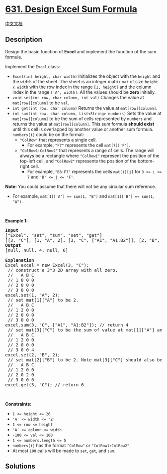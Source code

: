 # [631. Design Excel Sum Formula](https://leetcode.com/problems/design-excel-sum-formula)

[中文文档](/solution/0600-0699/0631.Design%20Excel%20Sum%20Formula/README.md)

<!-- tags:Graph,Design,Topological Sort,Array,Matrix -->

## Description

<p>Design the basic function of <strong>Excel</strong> and implement the function of the sum formula.</p>

<p>Implement the <code>Excel</code> class:</p>

<ul>
	<li><code>Excel(int height, char width)</code> Initializes the object with the <code>height</code> and the <code>width</code> of the sheet. The sheet is an integer matrix <code>mat</code> of size <code>height x width</code> with the row index in the range <code>[1, height]</code> and the column index in the range <code>[&#39;A&#39;, width]</code>. All the values should be <strong>zero</strong> initially.</li>
	<li><code>void set(int row, char column, int val)</code> Changes the value at <code>mat[row][column]</code> to be <code>val</code>.</li>
	<li><code>int get(int row, char column)</code> Returns the value at <code>mat[row][column]</code>.</li>
	<li><code>int sum(int row, char column, List&lt;String&gt; numbers)</code> Sets the value at <code>mat[row][column]</code> to be the sum of cells represented by <code>numbers</code> and returns the value at <code>mat[row][column]</code>. This sum formula <strong>should exist</strong> until this cell is overlapped by another value or another sum formula. <code>numbers[i]</code> could be on the format:
	<ul>
		<li><code>&quot;ColRow&quot;</code> that represents a single cell.
		<ul>
			<li>For example, <code>&quot;F7&quot;</code> represents the cell <code>mat[7][&#39;F&#39;]</code>.</li>
		</ul>
		</li>
		<li><code>&quot;ColRow1:ColRow2&quot;</code> that represents a range of cells. The range will always be a rectangle where <code>&quot;ColRow1&quot;</code> represent the position of the top-left cell, and <code>&quot;ColRow2&quot;</code> represents the position of the bottom-right cell.
		<ul>
			<li>For example, <code>&quot;B3:F7&quot;</code> represents the cells <code>mat[i][j]</code> for <code>3 &lt;= i &lt;= 7</code> and <code>&#39;B&#39; &lt;= j &lt;= &#39;F&#39;</code>.</li>
		</ul>
		</li>
	</ul>
	</li>
</ul>

<p><strong>Note:</strong> You could assume that there will not be any circular sum reference.</p>

<ul>
	<li>For example, <code>mat[1][&#39;A&#39;] == sum(1, &quot;B&quot;)</code> and <code>mat[1][&#39;B&#39;] == sum(1, &quot;A&quot;)</code>.</li>
</ul>

<p>&nbsp;</p>
<p><strong class="example">Example 1:</strong></p>

<pre>
<strong>Input</strong>
[&quot;Excel&quot;, &quot;set&quot;, &quot;sum&quot;, &quot;set&quot;, &quot;get&quot;]
[[3, &quot;C&quot;], [1, &quot;A&quot;, 2], [3, &quot;C&quot;, [&quot;A1&quot;, &quot;A1:B2&quot;]], [2, &quot;B&quot;, 2], [3, &quot;C&quot;]]
<strong>Output</strong>
[null, null, 4, null, 6]

<strong>Explanation</strong>
Excel excel = new Excel(3, &quot;C&quot;);
 // construct a 3*3 2D array with all zero.
 //   A B C
 // 1 0 0 0
 // 2 0 0 0
 // 3 0 0 0
excel.set(1, &quot;A&quot;, 2);
 // set mat[1][&quot;A&quot;] to be 2.
 //   A B C
 // 1 2 0 0
 // 2 0 0 0
 // 3 0 0 0
excel.sum(3, &quot;C&quot;, [&quot;A1&quot;, &quot;A1:B2&quot;]); // return 4
 // set mat[3][&quot;C&quot;] to be the sum of value at mat[1][&quot;A&quot;] and the values sum of the rectangle range whose top-left cell is mat[1][&quot;A&quot;] and bottom-right cell is mat[2][&quot;B&quot;].
 //   A B C
 // 1 2 0 0
 // 2 0 0 0
 // 3 0 0 4
excel.set(2, &quot;B&quot;, 2);
 // set mat[2][&quot;B&quot;] to be 2. Note mat[3][&quot;C&quot;] should also be changed.
 //   A B C
 // 1 2 0 0
 // 2 0 2 0
 // 3 0 0 6
excel.get(3, &quot;C&quot;); // return 6
</pre>

<p>&nbsp;</p>
<p><strong>Constraints:</strong></p>

<ul>
	<li><code>1 &lt;= height &lt;= 26</code></li>
	<li><code>&#39;A&#39; &lt;= width &lt;= &#39;Z&#39;</code></li>
	<li><code>1 &lt;= row &lt;= height</code></li>
	<li><code>&#39;A&#39; &lt;= column &lt;= width</code></li>
	<li><code>-100 &lt;= val &lt;= 100</code></li>
	<li><code>1 &lt;= numbers.length &lt;= 5</code></li>
	<li><code>numbers[i]</code> has the format <code>&quot;ColRow&quot;</code> or <code>&quot;ColRow1:ColRow2&quot;</code>.</li>
	<li>At most <code>100</code> calls will be made to <code>set</code>, <code>get</code>, and <code>sum</code>.</li>
</ul>

## Solutions

<!-- end -->
